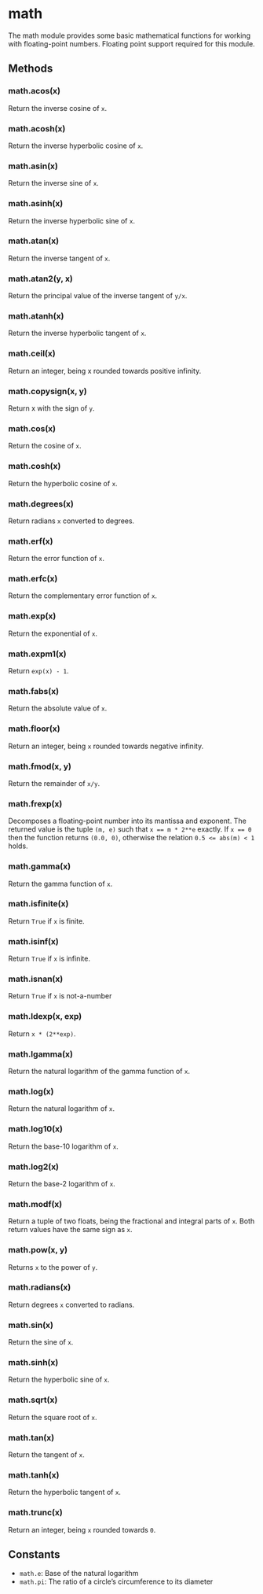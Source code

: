 # math

The math module provides some basic mathematical functions for working with floating-point numbers. Floating point support required for this module.

## Methods

### math.acos\(x\)

Return the inverse cosine of `x`.

### math.acosh\(x\)

Return the inverse hyperbolic cosine of `x`.

### math.asin\(x\)

Return the inverse sine of `x`.

### math.asinh\(x\)

Return the inverse hyperbolic sine of `x`.

### math.atan\(x\)

Return the inverse tangent of `x`.

### math.atan2\(y, x\)

Return the principal value of the inverse tangent of `y/x`.

### math.atanh\(x\)

Return the inverse hyperbolic tangent of `x`.

### math.ceil\(x\)

Return an integer, being x rounded towards positive infinity.

### math.copysign\(x, y\)

Return x with the sign of `y`.

### math.cos\(x\)

Return the cosine of `x`.

### math.cosh\(x\)

Return the hyperbolic cosine of `x`.

### math.degrees\(x\)

Return radians `x` converted to degrees.

### math.erf\(x\)

Return the error function of `x`.

### math.erfc\(x\)

Return the complementary error function of `x`.

### math.exp\(x\)

Return the exponential of `x`.

### math.expm1\(x\)

Return `exp(x) - 1`.

### math.fabs\(x\)

Return the absolute value of `x`.

### math.floor\(x\)

Return an integer, being `x` rounded towards negative infinity.

### math.fmod\(x, y\)

Return the remainder of `x/y`.

### math.frexp\(x\)

Decomposes a floating-point number into its mantissa and exponent. The returned value is the tuple `(m, e)` such that `x == m * 2**e` exactly. If `x == 0` then the function returns `(0.0, 0)`, otherwise the relation `0.5 <= abs(m) < 1` holds.

### math.gamma\(x\)

Return the gamma function of `x`.

### math.isfinite\(x\)

Return `True` if `x` is finite.

### math.isinf\(x\)

Return `True` if `x` is infinite.

### math.isnan\(x\)

Return `True` if `x` is not-a-number

### math.ldexp\(x, exp\)

Return `x * (2**exp)`.

### math.lgamma\(x\)

Return the natural logarithm of the gamma function of `x`.

### math.log\(x\)

Return the natural logarithm of `x`.

### math.log10\(x\)

Return the base-10 logarithm of `x`.

### math.log2\(x\)

Return the base-2 logarithm of `x`.

### math.modf\(x\)

Return a tuple of two floats, being the fractional and integral parts of `x`. Both return values have the same sign as `x`.

### math.pow\(x, y\)

Returns `x` to the power of `y`.

### math.radians\(x\)

Return degrees `x` converted to radians.

### math.sin\(x\)

Return the sine of `x`.

### math.sinh\(x\)

Return the hyperbolic sine of `x`.

### math.sqrt\(x\)

Return the square root of `x`.

### math.tan\(x\)

Return the tangent of `x`.

### math.tanh\(x\)

Return the hyperbolic tangent of `x`.

### math.trunc\(x\)

Return an integer, being `x` rounded towards `0`.

## Constants

* `math.e`: Base of the natural logarithm
* `math.pi`: The ratio of a circle’s circumference to its diameter

